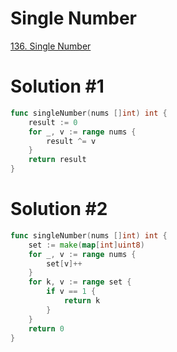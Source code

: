 # Single Number

[136. Single Number](https://leetcode.com/problems/single-number/description/)


# Solution #1

```go
func singleNumber(nums []int) int {
    result := 0
    for _, v := range nums {
        result ^= v
    }
    return result
}
```


# Solution #2

```go
func singleNumber(nums []int) int {
    set := make(map[int]uint8)
    for _, v := range nums {
        set[v]++
    }
    for k, v := range set {
        if v == 1 {
            return k
        }
    }
    return 0
}
```
